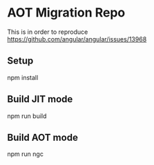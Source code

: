 # AOT Migration Repo
This is in order to reproduce https://github.com/angular/angular/issues/13968

## Setup
npm install

## Build JIT mode
npm run build

## Build AOT mode
npm run ngc